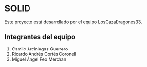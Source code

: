 # SOLID

Este proyecto está desarrollado por el equipo LosCazaDragones33.

## Integrantes del equipo

1. Camilo Arciniegas Guerrero
2. Ricardo Andrés Cortés Coronell
3. Miguel Ángel Feo Merchan

